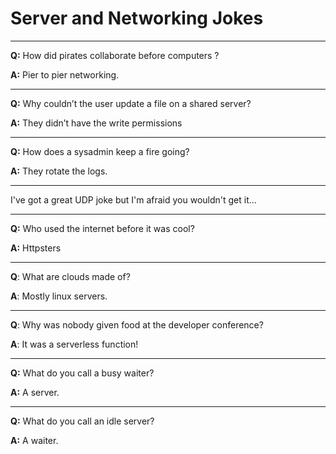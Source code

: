 # Server and Networking Jokes

---

**Q:** How did pirates collaborate before computers ?

**A:** Pier to pier networking.

---

**Q:** Why couldn’t the user update a file on a shared server?

**A:** They didn’t have the write permissions

---

**Q:** How does a sysadmin keep a fire going?

**A:** They rotate the logs.

---

I've got a great UDP joke but I'm afraid you wouldn't get it...

---

**Q:** Who used the internet before it was cool?

**A:** Httpsters

---

**Q**: What are clouds made of?

**A**: Mostly linux servers.

---

**Q**: Why was nobody given food at the developer conference?

**A**: It was a serverless function!

---

**Q:** What do you call a busy waiter?

**A:** A server.

---

**Q:** What do you call an idle server?

**A:** A waiter.
